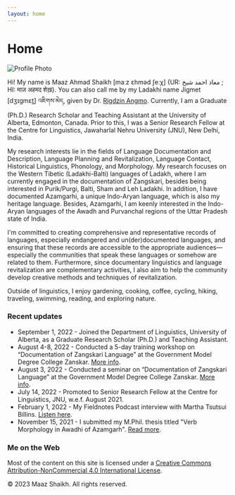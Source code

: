```yaml
---
layout: home
---
```


# Home

![Profile Photo](/image/profile-photo.jpg)

Hi! My name is Maaz Ahmad Shaikh [maːz ɛhməd ʃeːχ] {UR: معاذ احمد شیخ ; HI: माज़ अहमद शेख़}. You can also call me by my Ladakhi name Jigmet [dʒɪgmɛt̪] འཇིགས་མེད, given by Dr. [Rigdzin Angmo](https://uni-tuebingen.de/en/fakultaeten/philosophische-fakultaet/fachbereiche/asien-orient-wissenschaften/indologie/personen/bettina-zeisler/). Currently, I am a Graduate (Ph.D.) Research Scholar and Teaching Assistant at the University of Alberta, Edmonton, Canada. Prior to this, I was a Senior Research Fellow at the Centre for Linguistics, Jawaharlal Nehru University (JNU), New Delhi, India.

My research interests lie in the fields of Language Documentation and Description, Language Planning and Revitalization, Language Contact, Historical Linguistics, Phonology, and Morphology. My research focuses on the Western Tibetic (Ladakhi-Balti) languages of Ladakh, where I am currently engaged in the documentation of Zangskari, besides being interested in Purik/Purgi, Balti, Sham and Leh Ladakhi. In addition, I have documented Azamgarhi, a unique Indo-Aryan language, which is also my heritage language. Besides, Azamgarhi, I am keenly interested in the Indo-Aryan languages of the Awadh and Purvanchal regions of the Uttar Pradesh state of India.

I'm committed to creating comprehensive and representative records of languages, especially endangered and un(der)documented languages, and ensuring that these records are accessible to the appropriate audiences—especially the communities that speak these languages or somehow are related to them. Furthermore, since documentary linguistics and language revitalization are complementary activities, I also aim to help the community develop creative methods and techniques of revitalization.

Outside of linguistics, I enjoy gardening, cooking, coffee, cycling, hiking, traveling, swimming, reading, and exploring nature.

### Recent updates

- September 1, 2022 - Joined the Department of Linguistics, University of Alberta, as a Graduate Research Scholar (Ph.D.) and Teaching Assistant.
- August 4-8, 2022 - Conducted a 5-day training workshop on “Documentation of Zangskari Language” at the Government Model Degree College Zanskar. [More info](https://ladakhtimes.com/5-day-training-workshop-on-documentation-of-zanskari-language-held-at-gmdc-zanskar/).
- August 3, 2022 - Conducted a seminar on “Documentation of Zangskari Language” at the Government Model Degree College Zanskar. [More info](https://indusdispatch.in/seminar-on-documentation-of-zanskari-language-held-at-gmdc-zanskar/).
- July 14, 2022 - Promoted to Senior Research Fellow at the Centre for Linguistics, JNU, w.e.f. August 2021.
- February 1, 2022 - My Fieldnotes Podcast interview with Martha Tsutsui Billins. [Listen here](https://fieldnotespod.com/2022/02/01/episode-35-azamgarhi-language-documentation-with-maaz-shaikh/).
- November 15, 2021 - I submitted my M.Phil. thesis titled "Verb Morphology in Awadhi of Azamgarh". [Read more](https://zenodo.org/record/5704835).

### Me on the Web

<!-- Add your web links here -->

Most of the content on this site is licensed under a [Creative Commons Attribution-NonCommercial 4.0 International License](http://creativecommons.org/licenses/by-nc/4.0/).

<footer>
    &copy; 2023 Maaz Shaikh. All rights reserved.
</footer>
